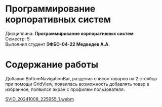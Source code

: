 # Программирование корпоративных систем
Дисциплина: **Программирование корпоративных систем** <br>
Семестр: 5 <br>
Выполнил студент **ЭФБО-04-22 Медведев А.А.** <br>

# Содержание работы
Добавил BottomNavigationBar, разделил список товаров на 2 столбца при помощи GridView, появилась возможность добавлять товар в избранное, появился экран с профилем пользователя.

[SVID_20241008_225955_1.webm](https://github.com/user-attachments/assets/d610c11b-3cbc-4e9f-9ef3-6472ce78ba93)
